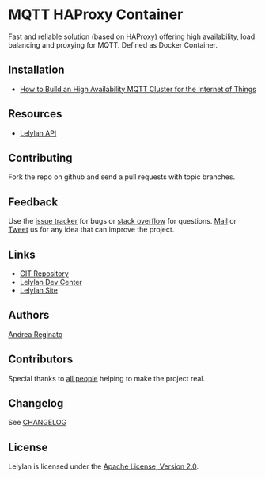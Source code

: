 # MQTT HAProxy Container

Fast and reliable solution (based on HAProxy) offering high availability, load balancing and proxying for MQTT. Defined as Docker Container.


## Installation

* [How to Build an High Availability MQTT Cluster for the Internet of Things](https://medium.com/@lelylan/how-to-build-an-high-availability-mqtt-cluster-for-the-internet-of-things-8011a06bd000#.vc1pdedpm)

## Resources

* [Lelylan API](http://dev.lelylan.com)


## Contributing

Fork the repo on github and send a pull requests with topic branches.


## Feedback

Use the [issue tracker](http://github.com/lelylan/haproxy-mqtt/issues) for bugs or [stack overflow](http://stackoverflow.com/questions/tagged/lelylan) for questions.
[Mail](mailto:dev@lelylan.com) or [Tweet](http://twitter.com/lelylan) us for any idea that can improve the project.


## Links

* [GIT Repository](http://github.com/lelylan/haproxy-mqtt)
* [Lelylan Dev Center](http://dev.lelylan.com)
* [Lelylan Site](http://lelylan.com)


## Authors

[Andrea Reginato](https://www.linkedin.com/in/andreareginato)


## Contributors

Special thanks to [all people](https://github.com/lelylan/haproxy-mqtt/graphs/contributors) helping to make the project real.


## Changelog

See [CHANGELOG](https://github.com/lelylan/haproxy-mqtt/blob/master/CHANGELOG.md)


## License

Lelylan is licensed under the [Apache License, Version 2.0](http://www.apache.org/licenses/LICENSE-2.0).
